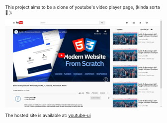 This project aims to be a clone of youtube's video player page, (kinda sorta 🤷 ):

![youtube](img/youtube-ui.png)

The hosted site is available at: [youtube-ui](https://nickmwangemi.github.io/youtube/)
